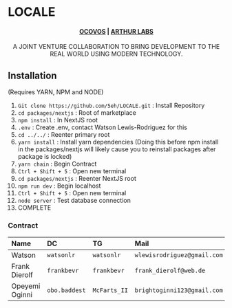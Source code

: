 # LOCALE

<h4 align="center">
  <a href="https://ocovos.com">OCOVOS</a> |
  <a href="https://arthurlabs.net">ARTHUR LABS</a>
</h4>

<p align="center">
A JOINT VENTURE COLLABORATION TO BRING DEVELOPMENT TO THE REAL WORLD USING MODERN TECHNOLOGY.
</p>

## Installation

(Requires YARN, NPM and NODE)

1. `Git clone https://github.com/5eh/LOCALE.git` : Install Repository
2. `cd packages/nextjs` : Root of marketplace
3. `npm install` : In NextJS root
4. `.env` : Create .env, contact Watson Lewis-Rodriguez for this
5. `cd ../../` : Reenter primary root
6. `yarn install` : Install yarn dependencies (Doing this before npm install in the packages/nextjs will likely cause you to reinstall packages after package is locked)
7. `yarn chain` : Begin Contract
8. `Ctrl + Shift + 5` : Open new terminal
9. `cd packages/nextjs` : Reenter NextJS root
10. `npm run dev` : Begin localhost
11. `Ctrl + Shift + 5` : Open new terminal
12. `node server` : Test database connection
13. COMPLETE

### Contract

| Name           | DC            | TG           | Mail                        |
| :------------- | :------------ | :----------- | :-------------------------- |
| Watson         | `watsonlr`    | `watsonlr`   | `wlewisrodriguez@gmail.com` |
| Frank Dierolf  | `frankbevr`   | `frankbevr`  | `frank_dierolf@web.de`      |
| Opeyemi Oginni | `obo.baddest` | `McFarts_II` | `brightoginni123@gmail.com` |
